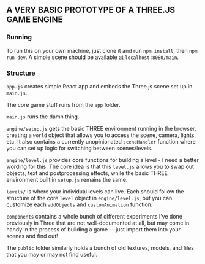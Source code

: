 ## A VERY BASIC PROTOTYPE OF A THREE.JS GAME ENGINE

### Running

To run this on your own machine, just clone it and run `npm install`, then `npm run dev`. A simple scene should be available at `localhost:8080/main`.

### Structure

`app.js` creates simple React app and embeds the Three.js scene set up in `main.js`.

The core game stuff runs from the `app` folder. 

`main.js` runs the damn thing.

`engine/setup.js` gets the basic THREE environment running in the browser, creating a `world` object that allows you to access the scene, camera, lights, etc. It also contains a currently unopinionated `sceneHandler` function where you can set up logic for switching between scenes/levels.

`engine/level.js` provides core functions for building a level - I need a better wording for this. The core idea is that this `level.js` allows you to swap out objects, text and postprocessing effects, while the basic THREE environment built in `setup.js` remains the same.

`levels/` is where your individual levels can live. Each should follow the structure of the core `level` object in `engine/level.js`, but you can customize each `addObjects` and `customAnimation` function.

`components` contains a whole bunch of different experiments I’ve done previously in Three that are not well-documented at all, but may come in handy in the process of building a game -- just import them into your scenes and find out!

The `public` folder similarly holds a bunch of old textures, models, and files that you may or may not find useful.

